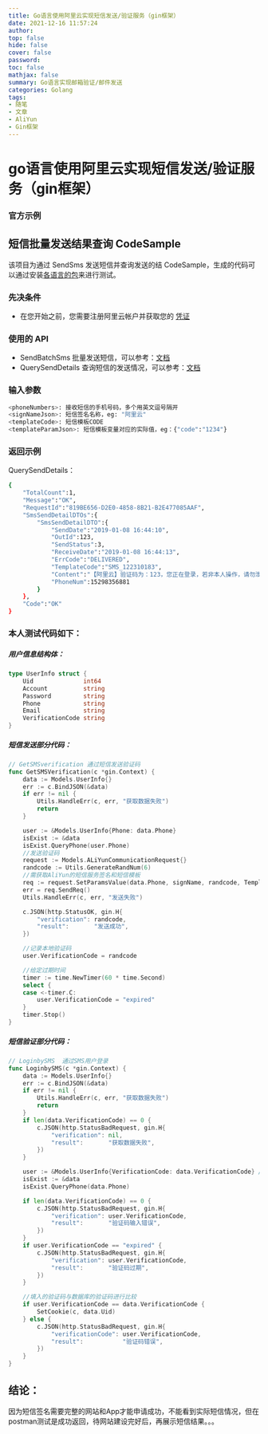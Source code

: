 ```yaml
---
title: Go语言使用阿里云实现短信发送/验证服务（gin框架）
date: 2021-12-16 11:57:24
author:
top: false
hide: false
cover: false
password:
toc: false
mathjax: false
summary: Go语言实现邮箱验证/邮件发送
categories: Golang
tags:
- 随笔
- 文章
- AliYun
- Gin框架
---
```

# go语言使用阿里云实现短信发送/验证服务（gin框架）

### 官方示例

## 短信批量发送结果查询 CodeSample 

该项目为通过 SendSms 发送短信并查询发送的结 CodeSample，生成的代码可以通过安装[各语言的包](https://darabonba.api.aliyun.com/module/alibabacloud/CS20151215)来进行测试。

### 先决条件

- 在您开始之前，您需要注册阿里云帐户并获取您的 [凭证](https://usercenter.console.aliyun.com/#/manage/ak)

### 使用的 API

- SendBatchSms 批量发送短信，可以参考：[文档](https://help.aliyun.com/document_detail/101414.html)
- QuerySendDetails 查询短信的发送情况，可以参考：[文档](https://help.aliyun.com/document_detail/102352.html)

### 输入参数

```sh
<phoneNumbers>: 接收短信的手机号码，多个用英文逗号隔开
<signNameJson>: 短信签名名称，eg: "阿里云"
<templateCode>: 短信模板CODE
<templateParamJson>: 短信模板变量对应的实际值，eg：{"code":"1234"}
```

### 返回示例

QuerySendDetails：

```sh
{
	"TotalCount":1,
	"Message":"OK",
	"RequestId":"819BE656-D2E0-4858-8B21-B2E477085AAF",
	"SmsSendDetailDTOs":{
		"SmsSendDetailDTO":{
			"SendDate":"2019-01-08 16:44:10",
			"OutId":123,
			"SendStatus":3,
			"ReceiveDate":"2019-01-08 16:44:13",
			"ErrCode":"DELIVERED",
			"TemplateCode":"SMS_122310183",
			"Content":"【阿里云】验证码为：123，您正在登录，若非本人操作，请勿泄露",
			"PhoneNum":15298356881
		}
	},
	"Code":"OK"
}
```



### 本人测试代码如下：

##### 用户信息结构体：

```go
type UserInfo struct {
	Uid              int64
	Account          string
	Password         string
	Phone            string
	Email            string
	VerificationCode string
}
```

##### 短信发送部分代码：

```go
// GetSMSverification 通过短信发送验证码
func GetSMSVerification(c *gin.Context) {
	data := Models.UserInfo{}
	err := c.BindJSON(&data)
	if err != nil {
		Utils.HandleErr(c, err, "获取数据失败")
		return
	}

	user := &Models.UserInfo{Phone: data.Phone}
	isExist := &data
	isExist.QueryPhone(user.Phone)
	//发送验证码
	request := Models.ALiYunCommunicationRequest{}
	randcode := Utils.GenerateRandNum(6)
    //需获取AliYun的短信服务签名和短信模板
	req := request.SetParamsValue(data.Phone, signName, randcode, TemplateParam)
	err = req.SendReq()
	Utils.HandleErr(c, err, "发送失败")

	c.JSON(http.StatusOK, gin.H{
		"verification": randcode,
		"result":       "发送成功",
	})

	//记录本地验证码
	user.VerificationCode = randcode

	//给定过期时间
	timer := time.NewTimer(60 * time.Second)
	select {
	case <-timer.C:
		user.VerificationCode = "expired"
	}
	timer.Stop()
}
```



##### 短信验证部分代码：

```go
// LoginbySMS  通过SMS用户登录
func LoginbySMS(c *gin.Context) {
	data := Models.UserInfo{}
	err := c.BindJSON(&data)
	if err != nil {
		Utils.HandleErr(c, err, "获取数据失败")
		return
	}
	if len(data.VerificationCode) == 0 {
		c.JSON(http.StatusBadRequest, gin.H{
			"verification": nil,
			"result":       "获取数据失败",
		})
	}

	user := &Models.UserInfo{VerificationCode: data.VerificationCode} //填入的验证码
	isExist := &data
	isExist.QueryPhone(data.Phone)

	if len(data.VerificationCode) == 0 {
		c.JSON(http.StatusBadRequest, gin.H{
			"verification": user.VerificationCode,
			"result":       "验证码输入错误",
		})
	}
	if user.VerificationCode == "expired" {
		c.JSON(http.StatusBadRequest, gin.H{
			"verification": user.VerificationCode,
			"result":       "验证码过期",
		})
	}

	//填入的验证码与数据库的验证码进行比较
	if user.VerificationCode == data.VerificationCode {
		SetCookie(c, data.Uid)
	} else {
		c.JSON(http.StatusBadRequest, gin.H{
			"verificationCode": user.VerificationCode,
			"result":           "验证码错误",
		})
	}
}

```



## 结论：

因为短信签名需要完整的网站和App才能申请成功，不能看到实际短信情况，但在postman测试是成功返回，待网站建设完好后，再展示短信结果。。。